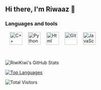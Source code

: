 ## Hi there, I'm Riwaaz 👋
  <h3>Languages and tools</h3>
    <p>
    &emsp;<img src="https://cdn.jsdelivr.net/gh/devicons/devicon/icons/cplusplus/cplusplus-original.svg" title="C++" width="40" height="40" />
    &emsp;<img src="https://cdn.jsdelivr.net/gh/devicons/devicon/icons/python/python-original.svg" title="Python" width="40" height="40" />
    &emsp;<img src="https://cdn.jsdelivr.net/gh/devicons/devicon/icons/html5/html5-original.svg" title="Html" width="40" height="40" />
    &emsp;<img src="https://cdn.jsdelivr.net/gh/devicons/devicon/icons/git/git-original.svg" title="Git" width="40" height="40" />
    &emsp;<img src="https://cdn.jsdelivr.net/gh/devicons/devicon/icons/javascript/javascript-original.svg" title="JavaScript" width="40" height="40" />
    </p>
</br>

![RiwiKiwi's GitHub Stats](https://github-readme-stats.vercel.app/api?username=RiwiKiwi&theme=vue-dark&show_icons=true&hide_border=true&count_private=true)

[![Top Languages](https://read-me-stats.vercel.app/api/top-langs/?username=RiwiKiwi&show_private=true&layout=compact&size_weight=0.5&count_weight=0.5&hide=typescript,jupyter%20notebook,html,css,scss&langs_count=4&card_width=435px&theme=github_dark)](https://github.com/anuraghazra/github-readme-stats)

![Total Visitors](https://komarev.com/ghpvc/?username=RiwiKiwi&color=blue&style=flat-square)
